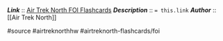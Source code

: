 ***Link***      :: [Air Trek North FOI Flashcards](https://www.airtreknorth.com/uploads/4/7/2/4/4724302/cfi_flashcards.pdf)
***Description***      :: `= this.link`
***Author*** :: [[Air Trek North]]

#source #airtreknorthhw #airtreknorth-flashcards/foi